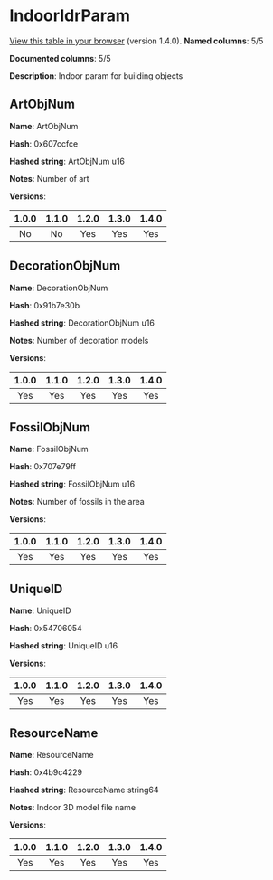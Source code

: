 # IndoorIdrParam
[View this table in your browser](IndoorIdrParam-value.md) (version 1.4.0).
**Named columns**: 5/5

**Documented columns**: 5/5

**Description**: Indoor param for building objects
## ArtObjNum

**Name**: ArtObjNum

**Hash**: 0x607ccfce

**Hashed string**: ArtObjNum u16

**Notes**: Number of art

**Versions**: 

 | 1.0.0 | 1.1.0 | 1.2.0 | 1.3.0 | 1.4.0 |
|:--:|:--:|:--:|:--:|:--:|
| No | No | Yes | Yes | Yes | 


## DecorationObjNum

**Name**: DecorationObjNum

**Hash**: 0x91b7e30b

**Hashed string**: DecorationObjNum u16

**Notes**: Number of decoration models

**Versions**: 

 | 1.0.0 | 1.1.0 | 1.2.0 | 1.3.0 | 1.4.0 |
|:--:|:--:|:--:|:--:|:--:|
| Yes | Yes | Yes | Yes | Yes | 


## FossilObjNum

**Name**: FossilObjNum

**Hash**: 0x707e79ff

**Hashed string**: FossilObjNum u16

**Notes**: Number of fossils in the area

**Versions**: 

 | 1.0.0 | 1.1.0 | 1.2.0 | 1.3.0 | 1.4.0 |
|:--:|:--:|:--:|:--:|:--:|
| Yes | Yes | Yes | Yes | Yes | 


## UniqueID

**Name**: UniqueID

**Hash**: 0x54706054

**Hashed string**: UniqueID u16

**Versions**: 

 | 1.0.0 | 1.1.0 | 1.2.0 | 1.3.0 | 1.4.0 |
|:--:|:--:|:--:|:--:|:--:|
| Yes | Yes | Yes | Yes | Yes | 


## ResourceName

**Name**: ResourceName

**Hash**: 0x4b9c4229

**Hashed string**: ResourceName string64

**Notes**: Indoor 3D model file name

**Versions**: 

 | 1.0.0 | 1.1.0 | 1.2.0 | 1.3.0 | 1.4.0 |
|:--:|:--:|:--:|:--:|:--:|
| Yes | Yes | Yes | Yes | Yes | 


